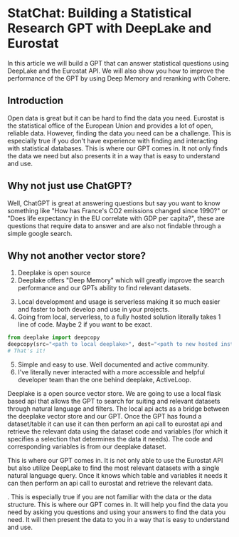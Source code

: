 # StatChat: Building a Statistical Research GPT with DeepLake and Eurostat
In this article we will build a GPT that can answer statistical questions using DeepLake and the Eurostat API. We will also show you how to improve the performance of the GPT by using Deep Memory and reranking with Cohere.


## Introduction
Open data is great but it can be hard to find the data you need. Eurostat is the statistical office of the European Union and provides a lot of open, reliable data. However, finding the data you need can be a challenge. This is especially true if you don't have experience with finding and interacting with statistical databases. This is where our GPT comes in. It not only finds the data we need but also presents it in a way that is easy to understand and use. 

## Why not just use ChatGPT? 
Well, ChatGPT is great at answering questions but say you want to know something like "How has France's CO2 emissions changed since 1990?" or "Does life expectancy in the EU correlate with GDP per capita?", these are questions that require data to answer and are also not findable through a simple google search.

## Why not another vector store?
1. Deeplake is open source
2. Deeplake offers "Deep Memory" which will greatly improve the search performance and our GPTs ability to find relevant datasets.
<!-- - Define Deep Memory -->
<!-- Personal reasons: -->
3. Local development and usage is serverless making it so much easier and faster to both develop and use in your projects.  
4. Going from local, serverless, to a fully hosted solution literally takes 1 line of code. Maybe 2 if you want to be exact.
```python
from deeplake import deepcopy
deepcopy(src="<path to local deeplake>", dest="<path to new hosted instance>")
# That's it!
```
5. Simple and easy to use. Well documented and active community.
6. I've literally never interacted with a more accessible and helpful developer team than the one behind deeplake, ActiveLoop.







Deeplake is a open source vector store. We are going to use a local flask based api that allows the GPT to search for suiting and relevant datasets through natural language and filters. The local api acts as a bridge between the deeplake vector store and our GPT. Once the GPT has found a dataset/table it can use it can then perform an api call to eurostat api and retrieve the relevant data using the dataset code and variables (for which it specifies a selection that determines the data it needs). The code and corresponding variables is from our deeplake dataset.



This is where our GPT comes in. It is not only able to use the Eurostat API but also utilize DeepLake to find the most relevant datasets with a single natural language query.
Once it knows which table and variables it needs it can then perform an api call to eurostat and retrieve the relevant data.





. This is especially true if you are not familiar with the data or the data structure. This is where our GPT comes in. It will help you find the data you need by asking you questions and using your answers to find the data you need. It will then present the data to you in a way that is easy to understand and use.